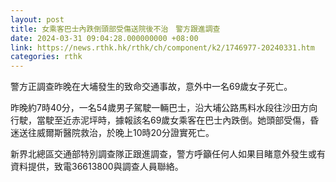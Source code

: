 ```yaml
---
layout: post
title: 女乘客巴士內跌倒頭部受傷送院後不治　警方跟進調查
date: 2024-03-31 09:04:28.000000000 +08:00
link: https://news.rthk.hk/rthk/ch/component/k2/1746977-20240331.htm
categories: rthk
---
```


警方正調查昨晚在大埔發生的致命交通事故，意外中一名69歲女子死亡。

昨晚約7時40分，一名54歲男子駕駛一輛巴士，沿大埔公路馬料水段往沙田方向行駛，當駛至近赤泥坪時，據報該名69歲女乘客在巴士內跌倒。她頭部受傷，昏迷送往威爾斯醫院救治，於晚上10時20分證實死亡。

新界北總區交通部特別調查隊正跟進調查，警方呼籲任何人如果目睹意外發生或有資料提供，致電36613800與調查人員聯絡。
